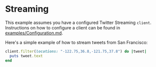 # Streaming

This example assumes you have a configured Twitter Streaming `client`.
Instructions on how to configure a client can be found in
[examples/Configuration.md][cfg].

[cfg]: https://github.com/sferik/twitter/blob/master/examples/Configuration.md

Here's a simple example of how to stream tweets from San Francisco:

```ruby
client.filter(locations: "-122.75,36.8,-121.75,37.8") do |tweet|
  puts tweet.text
end
```
